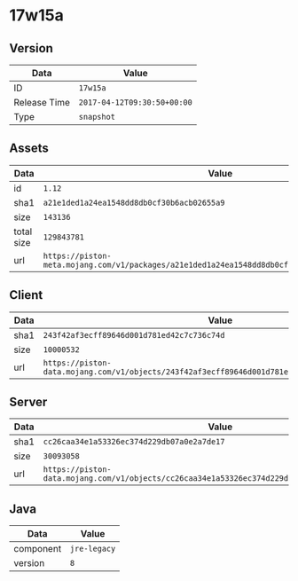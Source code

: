 # 17w15a

## Version

|**Data**        | **Value**                 |
|----------------|-------------------------|
| ID   | ```17w15a```   |
| Release Time   | ```2017-04-12T09:30:50+00:00```   |
| Type   | ```snapshot```   |

## Assets

|**Data**        | **Value**                 |
|----------------|-------------------------|
| id   | ```1.12```   |
| sha1   | ```a21e1ded1a24ea1548dd8db0cf30b6acb02655a9```   |
| size   | ```143136```   |
| total size  | ```129843781```  |
| url       | ```https://piston-meta.mojang.com/v1/packages/a21e1ded1a24ea1548dd8db0cf30b6acb02655a9/1.12.json``` |

## Client

|**Data**        | **Value**                 |
|----------------|-------------------------|
| sha1   | ```243f42af3ecff89646d001d781ed42c7c736c74d```   |
| size   | ```10000532```   |
| url       | ```https://piston-data.mojang.com/v1/objects/243f42af3ecff89646d001d781ed42c7c736c74d/client.jar``` |

## Server

|**Data**        | **Value**                 |
|----------------|-------------------------|
| sha1   | ```cc26caa34e1a53326ec374d229db07a0e2a7de17```   |
| size   | ```30093058```   |
| url       | ```https://piston-data.mojang.com/v1/objects/cc26caa34e1a53326ec374d229db07a0e2a7de17/server.jar``` |

## Java

|**Data**        | **Value**                 |
|----------------|-------------------------|
| component   | ```jre-legacy```   |
| version   | ```8```   |